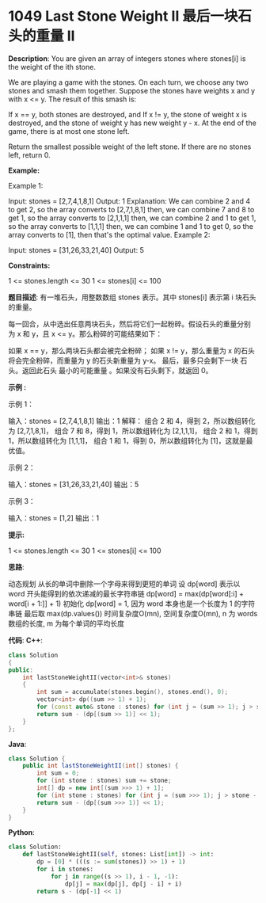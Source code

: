 # 1049 Last Stone Weight II 最后一块石头的重量 II

__Description__:
You are given an array of integers stones where stones[i] is the weight of the ith stone.

We are playing a game with the stones. On each turn, we choose any two stones and smash them together. Suppose the stones have weights x and y with x <= y. The result of this smash is:

If x == y, both stones are destroyed, and
If x != y, the stone of weight x is destroyed, and the stone of weight y has new weight y - x.
At the end of the game, there is at most one stone left.

Return the smallest possible weight of the left stone. If there are no stones left, return 0.

__Example:__

Example 1:

Input: stones = [2,7,4,1,8,1]
Output: 1
Explanation:
We can combine 2 and 4 to get 2, so the array converts to [2,7,1,8,1] then,
we can combine 7 and 8 to get 1, so the array converts to [2,1,1,1] then,
we can combine 2 and 1 to get 1, so the array converts to [1,1,1] then,
we can combine 1 and 1 to get 0, so the array converts to [1], then that's the optimal value.
Example 2:

Input: stones = [31,26,33,21,40]
Output: 5

__Constraints:__

1 <= stones.length <= 30
1 <= stones[i] <= 100

__题目描述__:
有一堆石头，用整数数组 stones 表示。其中 stones[i] 表示第 i 块石头的重量。

每一回合，从中选出任意两块石头，然后将它们一起粉碎。假设石头的重量分别为 x 和 y，且 x <= y。那么粉碎的可能结果如下：

如果 x == y，那么两块石头都会被完全粉碎；
如果 x != y，那么重量为 x 的石头将会完全粉碎，而重量为 y 的石头新重量为 y-x。
最后，最多只会剩下一块 石头。返回此石头 最小的可能重量 。如果没有石头剩下，就返回 0。

__示例 :__

示例 1：

输入：stones = [2,7,4,1,8,1]
输出：1
解释：
组合 2 和 4，得到 2，所以数组转化为 [2,7,1,8,1]，
组合 7 和 8，得到 1，所以数组转化为 [2,1,1,1]，
组合 2 和 1，得到 1，所以数组转化为 [1,1,1]，
组合 1 和 1，得到 0，所以数组转化为 [1]，这就是最优值。

示例 2：

输入：stones = [31,26,33,21,40]
输出：5

示例 3：

输入：stones = [1,2]
输出：1

__提示:__

1 <= stones.length <= 30
1 <= stones[i] <= 100

__思路__:

动态规划
从长的单词中删除一个字母来得到更短的单词
设 dp[word] 表示以 word 开头能得到的依次递减的最长字符串链
dp[word] = max(dp[word[:i] + word[i + 1:]] + 1)
初始化 dp[word] = 1, 因为 word 本身也是一个长度为 1 的字符串链
最后取 max(dp.values())
时间复杂度O(mn), 空间复杂度O(mn), n 为 words 数组的长度, m 为每个单词的平均长度

__代码__:
__C++__:

```C++
class Solution 
{
public:
    int lastStoneWeightII(vector<int>& stones) 
    {
        int sum = accumulate(stones.begin(), stones.end(), 0);
        vector<int> dp((sum >> 1) + 1);
        for (const auto& stone : stones) for (int j = (sum >> 1); j > stone - 1; j--) dp[j] = max(dp[j], dp[j - stone] + stone);
        return sum - (dp[(sum >> 1)] << 1);
    }
};
```

__Java__:

```Java
class Solution {
    public int lastStoneWeightII(int[] stones) {
        int sum = 0;
        for (int stone : stones) sum += stone;
        int[] dp = new int[(sum >>> 1) + 1];
        for (int stone : stones) for (int j = (sum >>> 1); j > stone - 1; j--) dp[j] = Math.max(dp[j], dp[j - stone] + stone);
        return sum - (dp[(sum >>> 1)] << 1);
    }
}
```

__Python__:

```Python
class Solution:
    def lastStoneWeightII(self, stones: List[int]) -> int:
        dp = [0] * (((s := sum(stones)) >> 1) + 1)
        for i in stones:
            for j in range((s >> 1), i - 1, -1):
                dp[j] = max(dp[j], dp[j - i] + i)
        return s - (dp[-1] << 1)
```
